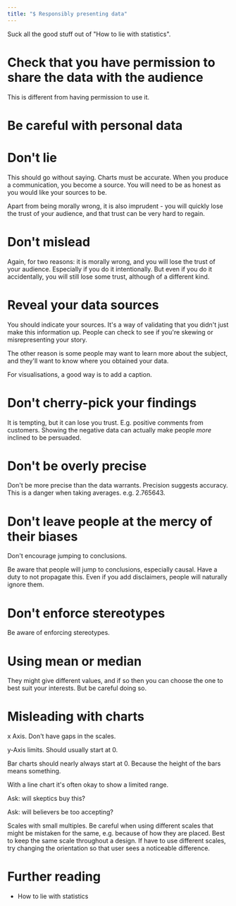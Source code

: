 ```yaml
---
title: "$ Responsibly presenting data"
---
```


Suck all the good stuff out of "How to lie with statistics".

# Check that you have permission to share the data with the audience

This is different from having permission to use it.

# Be careful with personal data

# Don't lie

This should go without saying. Charts must be accurate. When you produce a communication, you become a source. You will need to be as honest as you would like your sources to be.

Apart from being morally wrong, it is also imprudent - you will quickly lose the trust of your audience, and that trust can be very hard to regain.

# Don't mislead

Again, for two reasons: it is morally wrong, and you will lose the trust of your audience. Especially if you do it intentionally. But even if you do it accidentally, you will still lose some trust, although of a different kind.

# Reveal your data sources

You should indicate your sources. It's a way of validating that you didn't just make this information up. People can check to see if you're skewing or misrepresenting your story.

The other reason is some people may want to learn more about the subject, and they'll want to know where you obtained your data.

For visualisations, a good way is to add a caption.

# Don't cherry-pick your findings

It is tempting, but it can lose you trust. E.g. positive comments from customers. Showing the negative data can actually make people *more* inclined to be persuaded.

# Don't be overly precise

Don't be more precise than the data warrants. Precision suggests accuracy. This is a danger when taking averages. e.g. 2.765643.

# Don't leave people at the mercy of their biases

Don't encourage jumping to conclusions.

Be aware that people will jump to conclusions, especially causal. Have a duty to not propagate this. Even if you add disclaimers, people will naturally ignore them.

# Don't enforce stereotypes

Be aware of enforcing stereotypes.

# Using mean or median

They might give different values, and if so then you can choose the one to best suit your interests. But be careful doing so.

# Misleading with charts

x Axis. Don't have gaps in the scales.

y-Axis limits. Should usually start at 0.

Bar charts should nearly always start at 0. Because the height of the bars means something.

With a line chart it's often okay to show a limited range. 

Ask: will skeptics buy this?

Ask: will believers be too accepting?

Scales with small multiples. Be careful when using different scales that might be mistaken for the same, e.g. because of how they are placed. Best to keep the same scale throughout a design. If have to use different scales, try changing the orientation so that user sees a noticeable difference.

# Further reading

- How to lie with statistics